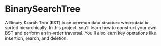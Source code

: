 # BinarySearchTree
A Binary Search Tree (BST) is an common data structure where data is sorted hierarchically.  In this project, you'll learn how to construct your own BST and perform an in-order traversal. You'll also learn key operations like insertion, search, and deletion.

